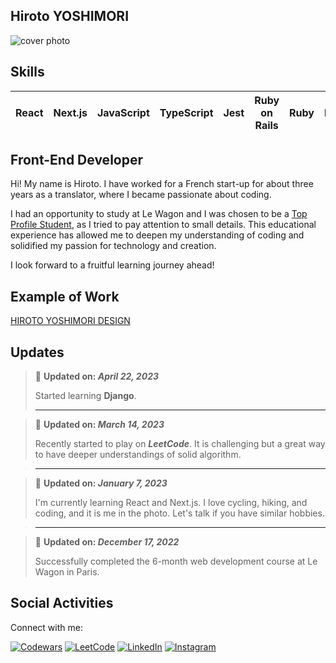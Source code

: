 ## Hiroto YOSHIMORI

![cover photo](https://i.imgur.com/H33GxiO.jpg)

## Skills

| React | Next.js | JavaScript | TypeScript | Jest | Ruby on Rails | Ruby | HTML | CSS | SQL | Django | Python |
|-------|---------|------------|------------|------|---------------|------|------|-----|-----|--------|--------|


## Front-End Developer

Hi! My name is Hiroto. I have worked for a French start-up for about three years as a translator, where I became passionate about coding.

I had an opportunity to study at Le Wagon and I was chosen to be a <a href="https://kitt.lewagon.com/newsletters/477/public_show?signature=aabc3f95f39b304e820a49d51f36674fbb9a1c25">Top Profile Student</a>, as I tried to pay attention to small details. This educational experience has allowed me to deepen my understanding of coding and solidified my passion for technology and creation. 

I look forward to a fruitful learning journey ahead!

## Example of Work

[HIROTO YOSHIMORI DESIGN](https://hyoshimori-portfolio.netlify.app/)

## Updates

> 📎 **Updated on: _April 22, 2023_**
>
> Started learning **Django**.
>
> ---

> 📎 **Updated on: _March 14, 2023_**
>
> Recently started to play on **_LeetCode_**. It is challenging but a great way to have deeper understandings of solid algorithm.

> ---

> 📎 **Updated on: _January 7, 2023_**
>
> I'm currently learning React and Next.js. I love cycling, hiking, and coding, and it is me in the photo. Let's talk if you have similar hobbies.

> ---

> 📎 **Updated on: _December 17, 2022_**
>
> Successfully completed the 6-month web development course at Le Wagon in Paris.


## Social Activities

Connect with me:

<p align="left">
  <a href="https://www.codewars.com/users/hyoshimori" target="_blank"><img alt="Codewars" src="https://img.shields.io/badge/Codewars-5kyu-lightblue?style=flat&logo=codewars"></a>
  <a href="https://leetcode.com/hyoshimori/" target="_blank"><img alt="LeetCode" src="https://img.shields.io/badge/LeetCode-hyoshimori-lightblue?style=flat&logo=leetcode&logoColor=white"></a>
  <a href="https://www.linkedin.com/in/hiroto-yoshimori/" target="_blank"><img alt="LinkedIn" src="https://img.shields.io/badge/LinkedIn-Hiroto%20Yoshimori-lightblue?style=flat&logo=linkedin"></a>
  <a href="https://www.instagram.com/hiro_y_photo/" target="_blank"><img alt="Instagram" src="https://img.shields.io/badge/Instagram-hiro_y_photo-lightblue?style=flat&logo=instagram&logoColor=white"></a>
</p>

